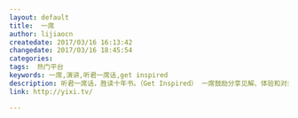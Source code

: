 ```yaml
---
layout: default
title:  一席
author: lijiaocn
createdate: 2017/03/16 16:13:42
changedate: 2017/03/16 18:45:54
categories:
tags:  热门平台
keywords: 一席,演讲,听君一席话,get inspired
description: 听君一席话，胜读十年书。（Get Inspired） 一席鼓励分享见解、体验和对未来的想象，做有价值的传播。
link: http://yixi.tv/

---
```

